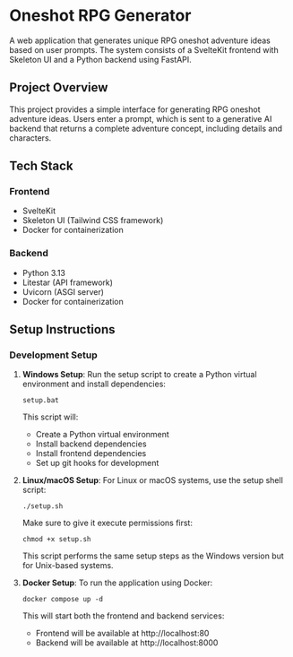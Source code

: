 # Oneshot RPG Generator

A web application that generates unique RPG oneshot adventure ideas based on user prompts. The system consists of a SvelteKit frontend with Skeleton UI and a Python backend using FastAPI.

## Project Overview

This project provides a simple interface for generating RPG oneshot adventure ideas. Users enter a prompt, which is sent to a generative AI backend that returns a complete adventure concept, including details and characters.

## Tech Stack

### Frontend
- SvelteKit
- Skeleton UI (Tailwind CSS framework)
- Docker for containerization

### Backend
- Python 3.13
- Litestar (API framework)
- Uvicorn (ASGI server)
- Docker for containerization

## Setup Instructions

### Development Setup

1. **Windows Setup**:
   Run the setup script to create a Python virtual environment and install dependencies:
   ```
   setup.bat
   ```
   This script will:
   - Create a Python virtual environment
   - Install backend dependencies
   - Install frontend dependencies
   - Set up git hooks for development

2. **Linux/macOS Setup**:
   For Linux or macOS systems, use the setup shell script:
   ```
   ./setup.sh
   ```
   Make sure to give it execute permissions first:
   ```
   chmod +x setup.sh
   ```
   This script performs the same setup steps as the Windows version but for Unix-based systems.

3. **Docker Setup**:
   To run the application using Docker:
   ```
   docker compose up -d
   ```
   This will start both the frontend and backend services:
   - Frontend will be available at http://localhost:80
   - Backend will be available at http://localhost:8000
